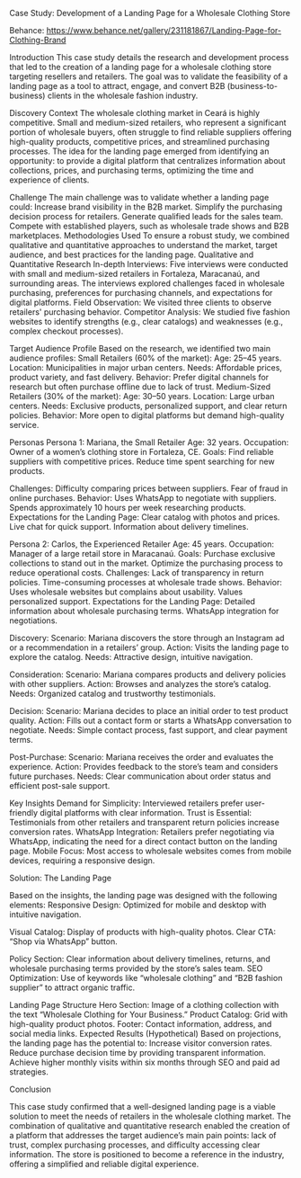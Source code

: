 Case Study: Development of a Landing Page for a Wholesale Clothing Store



Behance: https://www.behance.net/gallery/231181867/Landing-Page-for-Clothing-Brand

Introduction
This case study details the research and development process that led to the creation of a landing page for a wholesale clothing store targeting resellers and retailers.
The goal was to validate the feasibility of a landing page as a tool to attract, engage, and convert B2B (business-to-business) clients in the wholesale fashion industry.

Discovery
Context
The wholesale clothing market in Ceará is highly competitive. Small and medium-sized retailers, who represent a significant portion of wholesale buyers, often struggle to find reliable suppliers offering high-quality products,
competitive prices, and streamlined purchasing processes.
The idea for the landing page emerged from identifying an opportunity: to provide a digital platform that centralizes information about collections, prices, and purchasing terms, optimizing the time and experience of clients.

Challenge
The main challenge was to validate whether a landing page could:
Increase brand visibility in the B2B market.
Simplify the purchasing decision process for retailers.
Generate qualified leads for the sales team.
Compete with established players, such as wholesale trade shows and B2B marketplaces.
Methodologies Used
To ensure a robust study, we combined qualitative and quantitative approaches to understand the market, target audience, and best practices for the landing page.
Qualitative and Quantitative Research
In-depth Interviews: Five interviews were conducted with small and medium-sized retailers in Fortaleza, Maracanaú, and surrounding areas.
The interviews explored challenges faced in wholesale purchasing, preferences for purchasing channels, and expectations for digital platforms.
Field Observation: We visited three clients to observe retailers' purchasing behavior.
Competitor Analysis: We studied five fashion websites to identify strengths (e.g., clear catalogs) and weaknesses (e.g., complex checkout processes).

Target Audience Profile
Based on the research, we identified two main audience profiles:
Small Retailers (60% of the market):
Age: 25–45 years.
Location: Municipalities in major urban centers.
Needs: Affordable prices, product variety, and fast delivery.
Behavior: Prefer digital channels for research but often purchase offline due to lack of trust.
Medium-Sized Retailers (30% of the market):
Age: 30–50 years.
Location: Large urban centers.
Needs: Exclusive products, personalized support, and clear return policies.
Behavior: More open to digital platforms but demand high-quality service.

Personas
Persona 1: Mariana, the Small Retailer
Age: 32 years.
Occupation: Owner of a women’s clothing store in Fortaleza, CE.
Goals:
Find reliable suppliers with competitive prices.
Reduce time spent searching for new products.

Challenges:
Difficulty comparing prices between suppliers.
Fear of fraud in online purchases.
Behavior:
Uses WhatsApp to negotiate with suppliers.
Spends approximately 10 hours per week researching products.
Expectations for the Landing Page:
Clear catalog with photos and prices.
Live chat for quick support.
Information about delivery timelines.

Persona 2: Carlos, the Experienced Retailer
Age: 45 years.
Occupation: Manager of a large retail store in Maracanaú.
Goals:
Purchase exclusive collections to stand out in the market.
Optimize the purchasing process to reduce operational costs.
Challenges:
Lack of transparency in return policies.
Time-consuming processes at wholesale trade shows.
Behavior:
Uses wholesale websites but complains about usability.
Values personalized support.
Expectations for the Landing Page:
Detailed information about wholesale purchasing terms.
WhatsApp integration for negotiations.

Discovery:
Scenario: Mariana discovers the store through an Instagram ad or a recommendation in a retailers’ group.
Action: Visits the landing page to explore the catalog.
Needs: Attractive design, intuitive navigation.

Consideration:
Scenario: Mariana compares products and delivery policies with other suppliers.
Action: Browses and analyzes the store’s catalog.
Needs: Organized catalog and trustworthy testimonials.

Decision:
Scenario: Mariana decides to place an initial order to test product quality.
Action: Fills out a contact form or starts a WhatsApp conversation to negotiate.
Needs: Simple contact process, fast support, and clear payment terms.

Post-Purchase:
Scenario: Mariana receives the order and evaluates the experience.
Action: Provides feedback to the store’s team and considers future purchases.
Needs: Clear communication about order status and efficient post-sale support.

Key Insights
Demand for Simplicity: Interviewed retailers prefer user-friendly digital platforms with clear information.
Trust is Essential: Testimonials from other retailers and transparent return policies increase conversion rates.
WhatsApp Integration: Retailers prefer negotiating via WhatsApp, indicating the need for a direct contact button on the landing page.
Mobile Focus: Most access to wholesale websites comes from mobile devices, requiring a responsive design.

Solution: The Landing Page

Based on the insights, the landing page was designed with the following elements:
Responsive Design: Optimized for mobile and desktop with intuitive navigation.

Visual Catalog: Display of products with high-quality photos.
Clear CTA: “Shop via WhatsApp” button.

Policy Section: Clear information about delivery timelines, returns, and wholesale purchasing terms provided by the store’s sales team.
SEO Optimization: Use of keywords like “wholesale clothing” and “B2B fashion supplier” to attract organic traffic.

Landing Page Structure
Hero Section: Image of a clothing collection with the text “Wholesale Clothing for Your Business.”
Product Catalog: Grid with high-quality product photos.
Footer: Contact information, address, and social media links.
Expected Results (Hypothetical)
Based on projections, the landing page has the potential to:
Increase visitor conversion rates.
Reduce purchase decision time by providing transparent information.
Achieve higher monthly visits within six months through SEO and paid ad strategies.

Conclusion

This case study confirmed that a well-designed landing page is a viable solution to meet the needs of retailers in the wholesale clothing market.
The combination of qualitative and quantitative research enabled the creation of a platform that addresses the target audience’s main pain points:
lack of trust, complex purchasing processes, and difficulty accessing clear information. The store is positioned to become a reference in the industry, offering a simplified and reliable digital experience.
